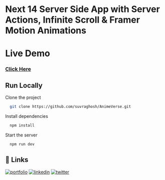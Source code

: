 # Next 14 Server Side App with Server Actions, Infinite Scroll & Framer Motion Animations

# Live Demo
### [Click Here]()


## Run Locally

Clone the project

```bash
  git clone https://github.com/suvraghosh/AnimeVerse.git
```

Install dependencies

```bash
  npm install
```

Start the server

```bash
  npm run dev
```

## 🔗 Links
[![portfolio](https://img.shields.io/badge/my_portfolio-000?style=for-the-badge&logo=ko-fi&logoColor=white)](https://suvraportfolio.netlify.app/)
[![linkedin](https://img.shields.io/badge/linkedin-0A66C2?style=for-the-badge&logo=linkedin&logoColor=white)](https://www.linkedin.com/in/suvraghosh/)
[![twitter](https://img.shields.io/badge/twitter-1DA1F2?style=for-the-badge&logo=twitter&logoColor=white)](https://twitter.com/Mahisuvra07)

